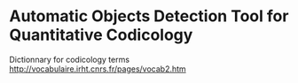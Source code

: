 # Automatic Objects Detection Tool for Quantitative Codicology

Dictionnary for codicology terms
http://vocabulaire.irht.cnrs.fr/pages/vocab2.htm

